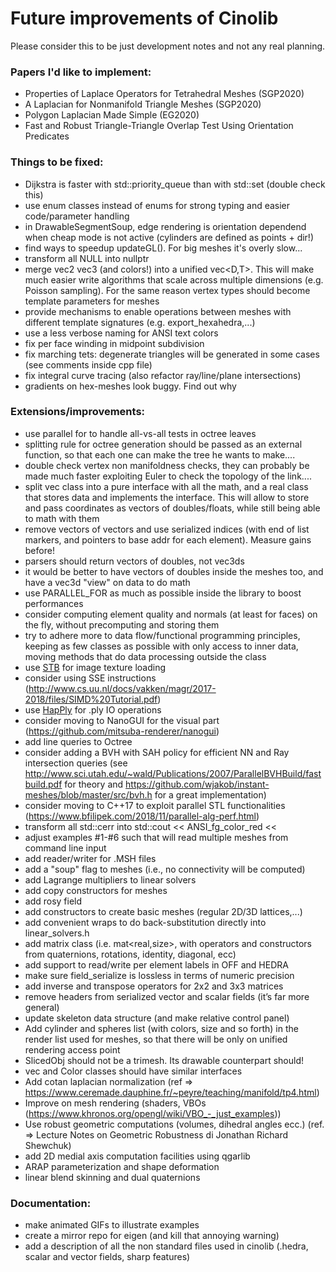 # Future improvements of Cinolib
Please consider this to be just development notes and not any real planning.

### Papers I'd like to implement:
* Properties of Laplace Operators for Tetrahedral Meshes (SGP2020)
* A Laplacian for Nonmanifold Triangle Meshes (SGP2020)
* Polygon Laplacian Made Simple (EG2020)
* Fast and Robust Triangle-Triangle Overlap Test Using Orientation Predicates

### Things to be fixed:
* Dijkstra is faster with std::priority_queue than with std::set (double check this)
* use enum classes instead of enums for strong typing and easier code/parameter handling
* in DrawableSegmentSoup, edge rendering is orientation dependend when cheap mode is not active (cylinders are defined as points + dir!)
* find ways to speedup updateGL(). For big meshes it's overly slow...
* transform all NULL into nullptr
* merge vec2<T> vec3<T> (and colors!) into a unified vec<D,T>. This will make much easier write algorithms that scale across multiple dimensions (e.g. Poisson sampling). For the same reason vertex types should become template parameters for meshes
* provide mechanisms to enable operations between meshes with different template signatures (e.g. export_hexahedra,...)
* use a less verbose naming for ANSI text colors
* fix per face winding in midpoint subdivision
* fix marching tets: degenerate triangles will be generated in some cases (see comments inside cpp file)
* fix integral curve tracing (also refactor ray/line/plane intersections)
* gradients on hex-meshes look buggy. Find out why

### Extensions/improvements:
* use parallel for to handle all-vs-all tests in octree leaves
* splitting rule for octree generation should be passed as an external function, so that each one can make the tree he wants to make....
* double check vertex non manifoldness checks, they can probably be made much faster exploiting Euler to check the topology of the link....
* split vec class into a pure interface with all the math, and a real class that stores data and implements the interface. This will allow to store and pass coordinates as vectors of doubles/floats, while still being able to math with them
* remove vectors of vectors and use serialized indices (with end of list markers, and pointers to base addr for each element). Measure gains before!
* parsers should return vectors of doubles, not vec3ds
* it would be better to have vectors of doubles inside the meshes too, and have a vec3d "view" on data to do math
* use PARALLEL_FOR as much as possible inside the library to boost performances
* consider computing element quality and normals (at least for faces) on the fly, without precomputing and storing them
* try to adhere more to data flow/functional programming principles, keeping as few classes as possible with only access to inner data, moving methods that do data processing outside the class
* use [STB](https://github.com/nothings/stb/blob/master/stb_image.h) for image texture loading
* consider using SSE instructions (http://www.cs.uu.nl/docs/vakken/magr/2017-2018/files/SIMD%20Tutorial.pdf)
* use [HapPly](https://github.com/nmwsharp/happly) for .ply IO operations
* consider moving to NanoGUI for the visual part (https://github.com/mitsuba-renderer/nanogui)
* add line queries to Octree
* consider adding a BVH with SAH policy for efficient NN and Ray intersection queries (see http://www.sci.utah.edu/~wald/Publications/2007/ParallelBVHBuild/fastbuild.pdf for theory and https://github.com/wjakob/instant-meshes/blob/master/src/bvh.h for a great implementation)
* consider moving to C++17 to exploit parallel STL functionalities (https://www.bfilipek.com/2018/11/parallel-alg-perf.html)
* transform all std::cerr into std::cout << ANSI_fg_color_red <<
* adjust examples #1-#6 such that will read multiple meshes from command line input
* add reader/writer for .MSH files
* add a "soup" flag to meshes (i.e., no connectivity will be computed)
* add Lagrange multipliers to linear solvers
* add copy constructors for meshes
* add rosy field
* add constructors to create basic meshes (regular 2D/3D lattices,...)
* add convenient wraps to do back-substitution directly into linear_solvers.h
* add matrix class (i.e. mat<real,size>, with operators and constructors from quaternions, rotations, identity, diagonal, ecc)
* add support to read/write per element labels in OFF and HEDRA
* make sure field_serialize is lossless in terms of numeric precision
* add inverse and transpose operators for 2x2 and 3x3 matrices
* remove headers from serialized vector and scalar fields (it’s far more general)
* update skeleton data structure (and make relative control panel)
* Add cylinder and spheres list (with colors, size and so forth) in the render list used for meshes, so that there will be only on unified rendering access point
* SlicedObj should not be a trimesh. Its drawable counterpart should!
* vec and Color classes should have similar interfaces
* Add cotan laplacian  normalization
  (ref => https://www.ceremade.dauphine.fr/~peyre/teaching/manifold/tp4.html)
* Improve on mesh rendering (shaders, VBOs (https://www.khronos.org/opengl/wiki/VBO_-_just_examples))
* Use robust geometric computations (volumes, dihedral angles ecc.)
  (ref. => Lecture Notes on Geometric Robustness di Jonathan Richard Shewchuk)
* add 2D medial axis computation facilities using qgarlib
* ARAP parameterization and shape deformation
* linear blend skinning and dual quaternions

### Documentation:
* make animated GIFs to illustrate examples
* create a mirror repo for eigen (and kill that annoying warning)
* add a description of all the non standard files used in cinolib (.hedra, scalar and vector fields, sharp features)
